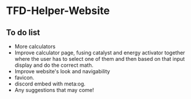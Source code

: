 # TFD-Helper-Website
## To do list
- More calculators
- Improve calculator page, fusing catalyst and energy activator together where the user has to select one of them and then based on that input display and do the correct math.
- Improve website's look and navigability
- favicon.
- discord embed with meta:og.
- Any suggestions that may come!
